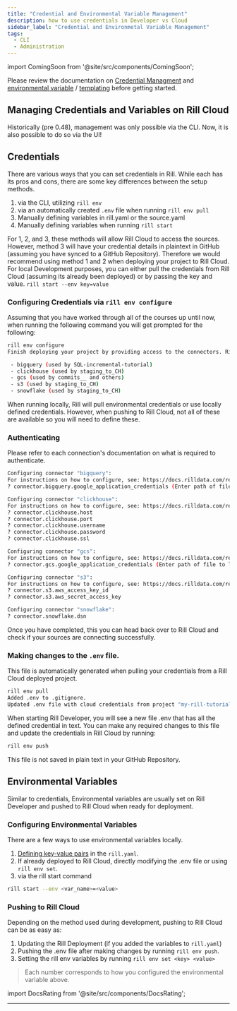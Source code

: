 ```yaml
---
title: "Credential and Environmental Variable Management"
description: how to use credentials in Developer vs Cloud
sidebar_label: "Credential and Environmetal Variable Management"
tags:
  - CLI
  - Administration
---
```

import ComingSoon from '@site/src/components/ComingSoon';


Please review the documentation on [Credential Managment](https://docs.rilldata.com/build/credentials/) and [environmental variable](https://docs.rilldata.com/build/credentials/#variables) / [templating](https://docs.rilldata.com/deploy/templating) before getting started.


## Managing Credentials and Variables on Rill Cloud 
<ComingSoon />

<div class='contents_to_overlay'>
Historically (pre 0.48), management was only possible via the CLI. Now, it is also possible to do so via the UI! 

</div>

## Credentials

There are various ways that you can set credentials in Rill. While each has its pros and cons, there are some key differences between the setup methods. 

1. via the CLI, utilizing `rill env` 
2. via an automatically created `.env` file when running `rill env pull`
3. Manually defining variables in rill.yaml or the source.yaml
4. Manually defining variables when running `rill start`

For 1, 2, and 3, these methods will allow Rill Cloud to access the sources. However, method 3 will have your credential details in plaintext in GitHub (assuming you have synced to a GitHub Repository). Therefore we would recommend using method 1 and 2 when deploying your project to Rill Cloud. For local Development purposes, you can either pull the credentials from Rill Cloud (assuming its already been deployed) or by passing the key and value.
```rill start --env key=value```



### Configuring Credentials via `rill env configure`

Assuming that you have worked through all of the courses up until now, when running the following command you will get prompted for the following:

```bash
rill env configure
Finish deploying your project by providing access to the connectors. Rill requires credentials for the following connectors:

 - bigquery (used by SQL-incremental-tutorial)
 - clickhouse (used by staging_to_CH)
 - gcs (used by commits__ and others)
 - s3 (used by staging_to_CH)
 - snowflake (used by staging_to_CH)
```

When running locally, Rill will pull environmental credentials or use locally defined credentials. However, when pushing to Rill Cloud, not all of these are available so you will need to define these. 

### Authenticating
Please refer to each connection's documentation on what is required to authenticate. 

```bash
Configuring connector "bigquery":
For instructions on how to configure, see: https://docs.rilldata.com/reference/connectors/bigquery
? connector.bigquery.google_application_credentials (Enter path of file to load from.) 

Configuring connector "clickhouse":
For instructions on how to configure, see: https://docs.rilldata.com/reference/olap-engines/clickhouse
? connector.clickhouse.host 
? connector.clickhouse.port 
? connector.clickhouse.username 
? connector.clickhouse.password 
? connector.clickhouse.ssl 

Configuring connector "gcs":
For instructions on how to configure, see: https://docs.rilldata.com/reference/connectors/gcs
? connector.gcs.google_application_credentials (Enter path of file to load from.) 

Configuring connector "s3":
For instructions on how to configure, see: https://docs.rilldata.com/reference/connectors/s3
? connector.s3.aws_access_key_id 
? connector.s3.aws_secret_access_key 

Configuring connector "snowflake":
? connector.snowflake.dsn 
```

Once you have completed, this you can head back over to Rill Cloud and check if your sources are connecting successfully. 


### Making changes to the `.env` file.

This file is automatically generated when pulling your credentials from a Rill Cloud deployed project.

```bash
rill env pull
Added .env to .gitignore.
Updated .env file with cloud credentials from project "my-rill-tutorial".
```

When starting Rill Developer, you will see a new file .env that has all the defined credential in text. You can make any required changes to this file and update the credentials in Rill Cloud by running:

```bash
rill env push
```

This file is not saved in plain text in your GitHub Repository.


## Environmental Variables
Similar to credentials, Environmental variables are usually set on Rill Developer and pushed to Rill Cloud when ready for deployment.

### Configuring Environmental Variables
There are a few ways to use environmental variables locally.

1. [Defining key-value pairs](https://docs.rilldata.com/reference/project-files/rill-yaml#setting-variables) in the `rill.yaml`.
2. If already deployed to Rill Cloud, directly modifying the .env file or using `rill env set`.
3. via the rill start command
```bash
rill start --env <var_name>=<value>
```

### Pushing to Rill Cloud

Depending on the method used during development, pushing to Rill Cloud can be as easy as:

1. Updating the Rill Deployment (if you added the variables to `rill.yaml`)
2. Pushing the .env file after making changes by running `rill env push`.
3. Setting the rill env variables by running `rill env set <key> <value>`

> Each number corresponds to how you configured the environmental variable above.



import DocsRating from '@site/src/components/DocsRating';

---
<DocsRating />